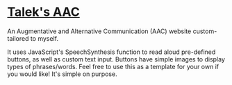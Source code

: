 # [Talek's AAC](https://subahokke.github.io/taleks-aac)
An Augmentative and Alternative Communication (AAC) website custom-tailored to myself. 

It uses JavaScript's SpeechSynthesis function to read aloud pre-defined buttons, as well as custom text input. Buttons have simple images to display types of phrases/words. Feel free to use this as a template for your own if you would like! It's simple on purpose. 

